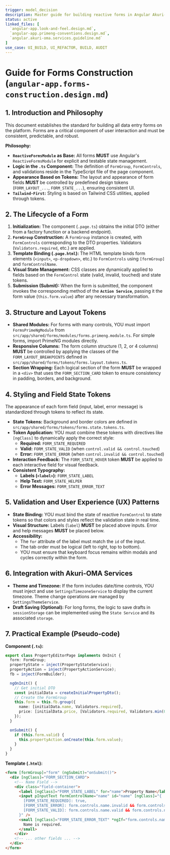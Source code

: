 ```yaml
---
trigger: model_decision
description: Master guide for building reactive forms in Angular Akuri-OMA. Details the use of ReactiveFormsModule, integration with PrimeNG, application of layout and state tokens, and validation and UX patterns to ensure consistency and maintainability.
status: active
linked_files: [
  `angular-app.look-and-feel.design.md`,
  `angular-app.primeng-conventions.design.md`,
  `angular.akuri-oma.services.guideline.md`
]
use_case: UI_BUILD, UI_REFACTOR, BUILD, AUDIT
---
```


# Guide for Forms Construction (`angular-app.forms-construction.design.md`)

## 1. Introduction and Philosophy

This document establishes the standard for building all data entry forms on the platform. Forms are a critical component of user interaction and must be consistent, predictable, and robust.

**Philosophy:**
-   **`ReactiveFormsModule` as Base:** All forms **MUST** use Angular's `ReactiveFormsModule` for explicit and testable state management.
-   **Logic in the `.ts` Component:** The definition of `FormGroup`, `FormControls`, and validations reside in the TypeScript file of the page component.
-   **Appearance Based on Tokens:** The layout and appearance of form fields **MUST** be controlled by predefined design tokens (`FORM_LAYOUT_...`, `FORM_STATE_...`), ensuring consistent UI.
-   **`Tailwind-First`:** Styling is based on Tailwind CSS utilities, applied through tokens.

## 2. The Lifecycle of a Form

1.  **Initialization:** The component (`.page.ts`) obtains the initial DTO (either from a factory function or a backend endpoint).
2.  **`FormGroup` Construction:** A `FormGroup` instance is created, with `FormControls` corresponding to the DTO properties. Validators (`Validators.required`, etc.) are applied.
3.  **Template Binding (`.page.html`):** The HTML template binds form elements (`<input>`, `<p-dropdown>`, etc.) to `FormControls` using `[formGroup]` and `formControlName`.
4.  **Visual State Management:** CSS classes are dynamically applied to fields based on the `FormControl` state (valid, invalid, touched) and state tokens.
5.  **Submission (Submit):** When the form is submitted, the component invokes the corresponding method of the **`Action Service`**, passing it the form value (`this.form.value`) after any necessary transformation.

## 3. Structure and Layout Tokens

-   **Shared Modules:** For forms with many controls, YOU must import `FormsPrimeNgModule` from `src/app/shared/forms/modules/forms.primeng.module.ts`. For simple forms, import PrimeNG modules directly.
-   **Responsive Columns:** The form column structure (1, 2, or 4 columns) **MUST** be controlled by applying the classes of the `FORM_LAYOUT_BREAKPOINTS` defined in `src/app/shared/forms/tokens/forms.layout.tokens.ts`.
-   **Section Wrapping:** Each logical section of the form **MUST** be wrapped in a `<div>` that uses the `FORM_SECTION_CARD` token to ensure consistency in padding, borders, and background.

## 4. Styling and Field State Tokens

The appearance of each form field (input, label, error message) is standardized through tokens to reflect its state.

-   **State Tokens:** Background and border colors are defined in `src/app/shared/forms/tokens/forms.state.tokens.ts`.
-   **Token Application:** YOU must combine these tokens with directives like `[ngClass]` to dynamically apply the correct style:
    -   **Required:** `FORM_STATE_REQUIRED`
    -   **Valid:** `FORM_STATE_VALID` (when `control.valid && control.touched`)
    -   **Error:** `FORM_STATE_ERROR` (when `control.invalid && control.touched`)
-   **Interaction Feedback:** The `FORM_STATE_HOVER` token **MUST** be applied to each interactive field for visual feedback.
-   **Consistent Typography:**
    -   **Labels (`<label>`):** `FORM_STATE_LABEL`
    -   **Help Text:** `FORM_STATE_HELPER`
    -   **Error Messages:** `FORM_STATE_ERROR_TEXT`

## 5. Validation and User Experience (UX) Patterns

-   **State Binding:** YOU must bind the state of reactive `FormControl` to state tokens so that colors and styles reflect the validation state in real time.
-   **Visual Structure:** Labels (`label`) **MUST** be placed above inputs. Error and help messages **MUST** be placed below.
-   **Accessibility:**
    -   The `for` attribute of the label must match the `id` of the input.
    -   The tab order must be logical (left to right, top to bottom).
    -   YOU must ensure that keyboard focus remains within modals and cycles correctly within the form.

## 6. Integration with Akuri-OMA Services

-   **Theme and Timezone:** If the form includes date/time controls, YOU must inject and use `SettingsTimezoneService` to display the current timezone. Theme change operations are managed by `SettingsThemeService`.
-   **Draft Saving (Optional):** For long forms, the logic to save drafts in `sessionStorage` can be implemented using the `State Service` and its associated `storage`.

## 7. Practical Example (Pseudo-code)

**Component (`.ts`):**
```typescript
export class PropertyEditorPage implements OnInit {
  form: FormGroup;
  propertyState = inject(PropertyStateService);
  propertyAction = inject(PropertyActionService);
  fb = inject(FormBuilder);

  ngOnInit() {
    // Get initial DTO
    const initialData = createInitialPropertyDto();
    // Create the FormGroup
    this.form = this.fb.group({
      name: [initialData.name, Validators.required],
      price: [initialData.price, [Validators.required, Validators.min(0)]],
    });
  }

  onSubmit() {
    if (this.form.valid) {
      this.propertyAction.onCreate(this.form.value);
    }
  }
}
```

**Template (`.html`):**
```html
<form [formGroup]="form" (ngSubmit)="onSubmit()">
  <div [ngClass]="FORM_SECTION_CARD">
    <!-- Name Field -->
    <div class="field-container">
      <label [ngClass]="FORM_STATE_LABEL" for="name">Property Name</label>
      <input pInputText formControlName="name" id="name" [ngClass]="{
        [FORM_STATE_REQUIRED]: true,
        [FORM_STATE_ERROR]: form.controls.name.invalid && form.controls.name.touched,
        [FORM_STATE_VALID]: form.controls.name.valid && form.controls.name.touched
      }" />
      <small [ngClass]="FORM_STATE_ERROR_TEXT" *ngIf="form.controls.name.invalid && form.controls.name.touched">
        Name is required.
      </small>
    </div>
    <!-- ... other fields ... -->
  </div>
</form>
